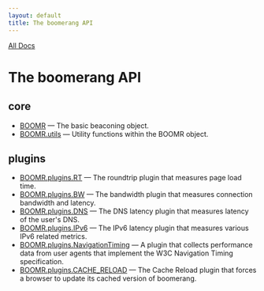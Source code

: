 ```yaml
---
layout: default
title: The boomerang API
---
```


[All Docs](../)

# The boomerang API

## core

-   [BOOMR](BOOMR.html) — The basic beaconing object.
-   [BOOMR.utils](BOOMR.utils.html) — Utility functions within the BOOMR
    object.

## plugins

-   [BOOMR.plugins.RT](RT.html) — The roundtrip plugin that measures
    page load time.
-   [BOOMR.plugins.BW](BW.html) — The bandwidth plugin that measures
    connection bandwidth and latency.
-   [BOOMR.plugins.DNS](DNS.html) — The DNS latency plugin that measures
    latency of the user's DNS.
-   [BOOMR.plugins.IPv6](ipv6.html) — The IPv6 latency plugin that
    measures various IPv6 related metrics.
-   [BOOMR.plugins.NavigationTiming](navtiming.html) — A plugin that
    collects performance data from user agents that implement the W3C
    Navigation Timing specification.
-   [BOOMR.plugins.CACHE\_RELOAD](cache_reload.html) — The Cache Reload
    plugin that forces a browser to update its cached version of
    boomerang.
